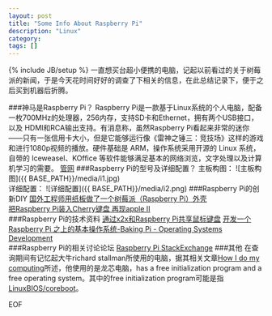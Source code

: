 ```yaml
---
layout: post
title: "Some Info About Raspberry Pi"
description: "Linux"
category: 
tags: []
---
```

{% include JB/setup %}
一直想买台超小便携的电脑，记起以前看过的关于树莓派的新闻，于是今天花时间好好的调查了下相关的信息，在此总结记录下，便于之后买到机器后折腾。

###神马是Raspberry Pi？
Raspberry Pi是一款基于Linux系统的个人电脑，配备一枚700MHz的处理器，256内存，支持SD卡和Ethernet，拥有两个USB接口，以及 HDMI和RCA输出支持。有消息称，虽然Raspberry Pi看起来非常的迷你——只有一张信用卡大小，但是它能够运行像《雷神之锤三：竞技场》这样的游戏和进行1080p视频的播放。硬件基础是 ARM，操作系统采用开源的 Linux 系统，自带的 Iceweasel、KOffice 等软件能够满足基本的网络浏览，文字处理以及计算机学习的需要。 [管网](http://www.raspberrypi.org/)
###Raspberry Pi的型号及详细配置？
主板构图： 
![主板构图]({{ BASE_PATH}}/media/i1.jpg)  
详细配置：
![详细配置]({{ BASE_PATH}}/media/i2.png)
###Raspberry Pi的创新DIY
[国外工程师用纸板做了一个树莓派（Raspberry Pi）外壳](http://www.eeboard.com/bbs/thread-2725-1-1.html)  
[把Raspberry Pi装入Cherry键盘 再现apple II ](http://www.eeworld.com.cn/manufacture/2012/0830/article_7896.html)  
###Raspberry Pi的技术资料
[通过x2x和Raspberry Pi共享鼠标键盘](http://blog.xming.me/?p=72) 
[开发一个 Raspberry Pi 之上的基本操作系统-Baking Pi - Operating Systems Development
](http://www.cl.cam.ac.uk/freshers/raspberrypi/tutorials/os/)  
###Raspberry Pi的相关讨论论坛
[Raspberry Pi StackExchange](http://raspberrypi.stackexchange.com/)
###其他
在查询期间有记忆起大牛richard stallman所使用的电脑，据其相关文章[How I do my computing](http://stallman.org/stallman-computing.html)所述，他使用的是龙芯电脑，has a free initialization program and a free operating system。其中的free initialization program可能是指[LinuxBIOS/coreboot](http://www.coreboot.org/Welcome_to_coreboot)。

EOF
